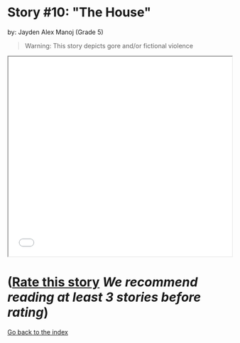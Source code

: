 # Story #10: "The House"
by: Jayden Alex Manoj (Grade 5)

>Warning: This story depicts gore and/or fictional violence


<iframe src="../stories/10_The House.....html" height="450px" width="100%"> </iframe>

# ([Rate this story](https://forms.gle/zbTTGuidhwvabMLT9) *We recommend reading at least 3 stories before rating*)

[Go back to the index](../index.md)

